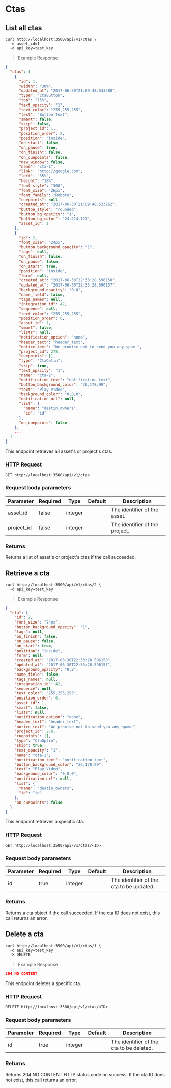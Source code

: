 # Ctas

## List all ctas

```shell
curl http://localhost:3500/api/v1/ctas \
  -d asset_id=1
  -d api_key=test_key
```

> Example Response

```json
{
  "ctas": [
    {
      "id": 1,
      "width": "30%",
      "updated_at": "2017-06-30T21:09:48.533288",
      "type": "CtaButton",
      "top": "75%",
      "text_opacity": "1",
      "text_color": "255,255,255",
      "text": "Button Text",
      "smart": false,
      "skip": false,
      "project_id": 1,
      "position_order": 2,
      "position": "inside",
      "on_start": false,
      "on_pause": true,
      "on_finish": false,
      "on_cuepoints": false,
      "new_window": false,
      "name": "cta-1",
      "link": "http://google.com",
      "left": "35%",
      "height": "18%",
      "font_style": "300",
      "font_size": "26px",
      "font_family": "Roboto",
      "cuepoints": null,
      "created_at": "2017-06-30T21:09:48.533262",
      "button_style": "rounded",
      "button_bg_opacity": "1",
      "button_bg_color": "24,214,127",
      "asset_id": 1
    },
    {
      "id": 2,
      "font_size": "24px",
      "button_background_opacity": "1",
      "tags": null,
      "on_finish": false,
      "on_pause": false,
      "on_start": true,
      "position": "inside",
      "form": null,
      "created_at": "2017-06-30T22:33:28.596150",
      "updated_at": "2017-06-30T22:33:28.596157",
      "background_opacity": "0.8",
      "name_field": false,
      "tags_names": null,
      "integration_id": 42,
      "sequence": null,
      "text_color": "255,255,255",
      "position_order": 6,
      "asset_id": 1,
      "smart": false,
      "lists": null,
      "notification_option": "none",
      "header_text": "header_text",
      "notice_text": "We promise not to send you any spam.",
      "project_id": 278,
      "cuepoints": [],
      "type": "CtaOptin",
      "skip": true,
      "text_opacity": "1",
      "name": "cta-2",
      "notification_text": "notification_text",
      "button_background_color": "36,178,99",
      "text": "Play Video",
      "background_color": "0,0,0",
      "notification_url": null,
      "list": {
        "name": "destin_owners",
        "id": "id"
      },
      "on_cuepoints": false
    },
    ...
  ]
}

```

This endpoint retrieves all asset's or project's ctas.

### HTTP Request

`GET http://localhost:3500/api/v1/ctas`

### Request body parameters

Parameter  | Required  | Type    | Default | Description
---------  | --------- | ------- | ------- | -----------
asset_id   | false      | integer |         | The identifier of the asset.
project_id | false      | integer |         | The identifier of the project.

### Returns
Returns a list of asset's or project's ctas if the call succeeded.

<!-- /////////////////////////// SPECIFIC CTA /////////////////////////// -->

## Retrieve a cta

```shell
curl http://localhost:3500/api/v1/ctas/2 \
  -d api_key=test_key
```

> Example Response

```json
{
  "cta": {
    "id": 2,
    "font_size": "24px",
    "button_background_opacity": "1",
    "tags": null,
    "on_finish": false,
    "on_pause": false,
    "on_start": true,
    "position": "inside",
    "form": null,
    "created_at": "2017-06-30T22:33:28.596150",
    "updated_at": "2017-06-30T22:33:28.596157",
    "background_opacity": "0.8",
    "name_field": false,
    "tags_names": null,
    "integration_id": 42,
    "sequence": null,
    "text_color": "255,255,255",
    "position_order": 6,
    "asset_id": 1,
    "smart": false,
    "lists": null,
    "notification_option": "none",
    "header_text": "header_text",
    "notice_text": "We promise not to send you any spam.",
    "project_id": 278,
    "cuepoints": [],
    "type": "CtaOptin",
    "skip": true,
    "text_opacity": "1",
    "name": "cta-2",
    "notification_text": "notification_text",
    "button_background_color": "36,178,99",
    "text": "Play Video",
    "background_color": "0,0,0",
    "notification_url": null,
    "list": {
      "name": "destin_owners",
      "id": "id"
    },
    "on_cuepoints": false
  }
}

```

This endpoint retrieves a specific cta.

### HTTP Request

`GET http://localhost:3500/api/v1/ctas/<ID>`

### Request body parameters

Parameter  | Required  | Type    | Default | Description
---------  | --------- | ------- | ------- | -----------
id         | true      | integer |         | The identifier of the cta to be updated.

### Returns
Returns a cta object if the call succeeded. If the cta ID does not exist, this call returns an error.

<!-- /////////////////////////// DELETE CTA /////////////////////////// -->

## Delete a cta

```shell
curl http://localhost:3500/api/v1/ctas/1 \
  -d api_key=test_key
  -X DELETE
```
> Example Response

```json
204 NO CONTENT
```

This endpoint deletes a specific cta.

### HTTP Request

`DELETE http://localhost:3500/api/v1/ctas/<ID>`

### Request body parameters

Parameter  | Required  | Type    | Default | Description
---------  | --------- | ------- | ------- | -----------
id         | true      | integer |         | The identifier of the cta to be deleted.

### Returns
Returns 204 NO CONTENT HTTP status code on success. If the cta ID does not exist, this call returns an error.
